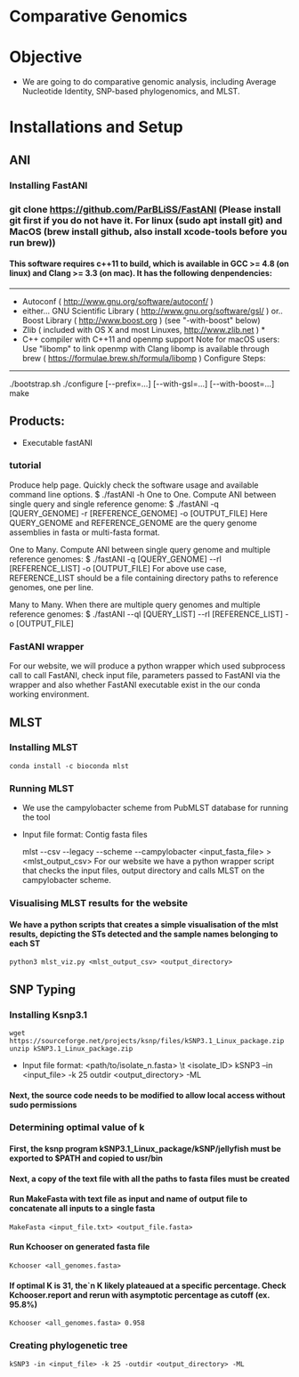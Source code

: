 # Comparative Genomics
# Objective
*  We are going to do comparative genomic analysis, including Average Nucleotide Identity, SNP-based phylogenomics, and MLST.

# Installations and Setup
## ANI
### Installing FastANI
### git clone https://github.com/ParBLiSS/FastANI (Please install git first if you do not have it. For linux (sudo apt install git) and MacOS (brew install github, also install xcode-tools before you run brew))
#### This software requires c++11 to build, which is available in GCC >= 4.8 (on linux) and Clang >= 3.3 (on mac). It has the following denpendencies:
-------------
   - Autoconf ( http://www.gnu.org/software/autoconf/ )
   - either...
       GNU Scientific Library ( http://www.gnu.org/software/gsl/ )
     or..
       Boost Library ( http://www.boost.org ) (see "-with-boost" below)
   - Zlib ( included with OS X and most Linuxes, http://www.zlib.net ) *
   - C++ compiler with C++11 and openmp support
       Note for macOS users: Use "libomp" to link openmp with Clang
       libomp is available through brew ( https://formulae.brew.sh/formula/libomp )
Configure Steps:
------
   ./bootstrap.sh
   ./configure [--prefix=...] [--with-gsl=...] [--with-boost=...]
   make


Products:
---------
   - Executable fastANI
   
### tutorial
Produce help page. Quickly check the software usage and available command line options.
$ ./fastANI -h
One to One. Compute ANI between single query and single reference genome:
$ ./fastANI -q [QUERY_GENOME] -r [REFERENCE_GENOME] -o [OUTPUT_FILE] 
Here QUERY_GENOME and REFERENCE_GENOME are the query genome assemblies in fasta or multi-fasta format.

One to Many. Compute ANI between single query genome and multiple reference genomes:
$ ./fastANI -q [QUERY_GENOME] --rl [REFERENCE_LIST] -o [OUTPUT_FILE]
For above use case, REFERENCE_LIST should be a file containing directory paths to reference genomes, one per line.

Many to Many. When there are multiple query genomes and multiple reference genomes:
$ ./fastANI --ql [QUERY_LIST] --rl [REFERENCE_LIST] -o [OUTPUT_FILE]


### FastANI wrapper

For our website, we will produce a python wrapper which used subprocess call to call FastANI, check input file, parameters passed to FastANI via the wrapper and also whether FastANI executable exist in the our conda working environment.

## MLST
### Installing MLST
	conda install -c bioconda mlst
### Running MLST

* We use the campylobacter scheme from PubMLST database for running the tool
* Input file format: Contig fasta files

	mlst --csv --legacy --scheme --campylobacter <input_fasta_file> > <mlst_output_csv>
For our website we have a python wrapper script that checks the input files, output directory and calls MLST on the campylobacter scheme.
 
### Visualising MLST results for the website

#### We have a python scripts that creates a simple visualisation of the mlst results, depicting the STs detected and the sample names belonging to each ST
	python3 mlst_viz.py <mlst_output_csv> <output_directory>
## SNP Typing
### Installing Ksnp3.1
	wget https://sourceforge.net/projects/ksnp/files/kSNP3.1_Linux_package.zip
	unzip kSNP3.1_Linux_package.zip
* Input file format: <path/to/isolate_n.fasta> \t <isolate_ID>
	kSNP3 –in <input_file> -k 25 outdir <output_directory> -ML
#### Next, the source code needs to be modified to allow local access without sudo permissions

### Determining optimal value of k
#### First, the ksnp program kSNP3.1_Linux_package/kSNP/jellyfish must be exported to $PATH and copied to usr/bin
#### Next, a copy of the text file with all the paths to fasta files must be created
#### Run MakeFasta with text file as input and name of output file to concatenate all inputs to a single fasta
	MakeFasta <input_file.txt> <output_file.fasta>
#### Run Kchooser on generated fasta file
	Kchooser <all_genomes.fasta>
#### If optimal K is 31, the`n K likely plateaued at a specific percentage. Check Kchooser.report and rerun with asymptotic percentage as cutoff (ex. 95.8%)
	Kchooser <all_genomes.fasta> 0.958
### Creating phylogenetic tree
	kSNP3 -in <input_file> -k 25 -outdir <output_directory> -ML 
